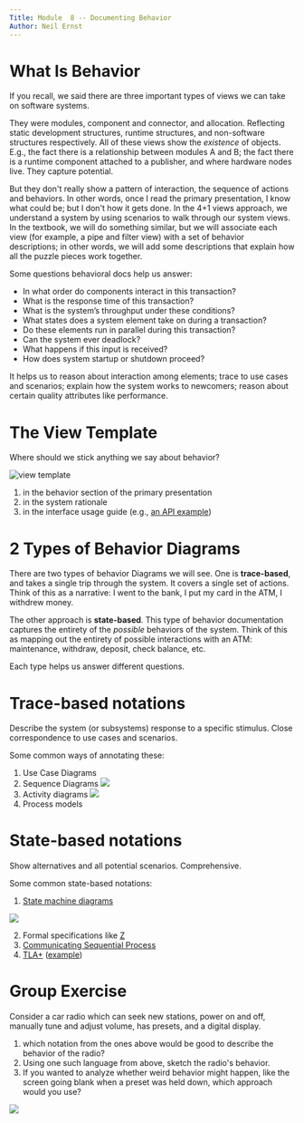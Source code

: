 ```yaml
---
Title: Module  8 -- Documenting Behavior
Author: Neil Ernst
---
```


# What Is Behavior

If you recall, we said there are three important types of views we can take on software systems.

They were modules, component and connector, and allocation. Reflecting static development structures, runtime structures, and non-software structures respectively. All of these views show the *existence* of objects. E.g., the fact there is a relationship between modules A and B; the fact there is a runtime component attached to a publisher, and where hardware nodes live. They capture potential.

But they don't really show a pattern of interaction, the sequence of actions and behaviors. In other words, once I read the primary presentation, I know what could be; but I don't how it gets done. In the 4+1 views approach, we understand a system by using scenarios to walk through our system views. In the textbook, we will do something similar, but we will associate each view (for example, a pipe and filter view) with a set of behavior descriptions; in other words, we will add some descriptions that explain how all the puzzle pieces work together. 

Some questions behavioral docs help us answer:

- In what order do components interact in this transaction? 
- What is the response time of this transaction?
- What is the system’s throughput under these conditions? 
- What states does a system element take on during a transaction?
- Do these elements run in parallel during this transaction?
- Can the system ever deadlock?
- What happens if this input is received?
- How does system startup or shutdown proceed?

It helps us to reason about interaction among elements; trace to use cases and scenarios; explain how the system works to newcomers; reason about certain quality attributes like performance.

# The View Template
Where should we stick anything we say about behavior? 

![view template](img/view-template.png)

1. in the behavior section of the primary presentation
2. in the system rationale
3. in the interface usage guide (e.g., [an API example](https://developer.github.com/v3/))

# 2 Types of Behavior Diagrams
There are two types of behavior Diagrams we will see. One is **trace-based**, and takes a single trip through the system. It covers a single set of actions. Think of this as a narrative: I went to the bank, I put my card in the ATM, I withdrew money.

The other approach is **state-based**. This type of behavior documentation captures the entirety of the *possible* behaviors of the system. Think of this as mapping out the entirety of possible interactions with an ATM: maintenance, withdraw, deposit, check balance, etc.

Each type helps us answer different questions.

# Trace-based notations
Describe the system (or subsystems) response to a specific stimulus. Close correspondence to use cases and scenarios.

Some common ways of annotating these:

1. Use Case Diagrams
2. Sequence Diagrams
![](img/seq-diagram.png)
3. Activity diagrams
![](img/acti-diagram.png)
4. Process models


# State-based notations
Show alternatives and all potential scenarios. Comprehensive.

Some common state-based notations:

1. [State machine diagrams](https://en.wikipedia.org/wiki/UML_state_machine)

![](img/state-machine-diagram.png)

2. Formal specifications like [Z](https://en.wikipedia.org/wiki/Z_notation)
3. [Communicating Sequential Process](https://en.wikipedia.org/wiki/Communicating_sequential_processes)
4. [TLA+](https://github.com/tlaplus) ([example](https://medium.com/espark-engineering-blog/formal-methods-in-practice-8f20d72bce4f))

# Group Exercise

Consider a car radio which can seek new stations, power on and off, manually tune and adjust volume, has presets, and a digital display. 

1. which notation from the ones above would be good to describe the behavior of the radio?
2. Using one such language from above, sketch the radio's behavior.
3. If you wanted to analyze whether weird behavior might happen, like the screen going blank when a preset was held down, which approach would you use?

![](img/car-stereo.jpeg)
